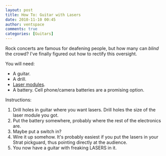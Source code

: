 ```yaml
---
layout: post
title: How To: Guitar with Lasers
date: 2010-11-10 00:45
author: ventspace
comments: true
categories: [Guitars]
---
```

Rock concerts are famous for deafening people, but how many can <i>blind</i> the crowd? I've finally figured out how to rectify this oversight.

You will need:
* A guitar.
* A drill.
* <a href="http://www.dealextreme.com/details.dx/sku.5914">Laser modules</a>.
* A battery. Cell phone/camera batteries are a promising option.

Instructions:
1) Drill holes in guitar where you want lasers. Drill holes the size of the laser module you got.
2) Put the battery somewhere, probably where the rest of the electronics are.
3) Maybe put a switch in?
4) Wire it up somehow. It's probably easiest if you put the lasers in your Strat pickguard, thus pointing directly at the audience.
5) You now have a guitar with freaking LASERS in it.
